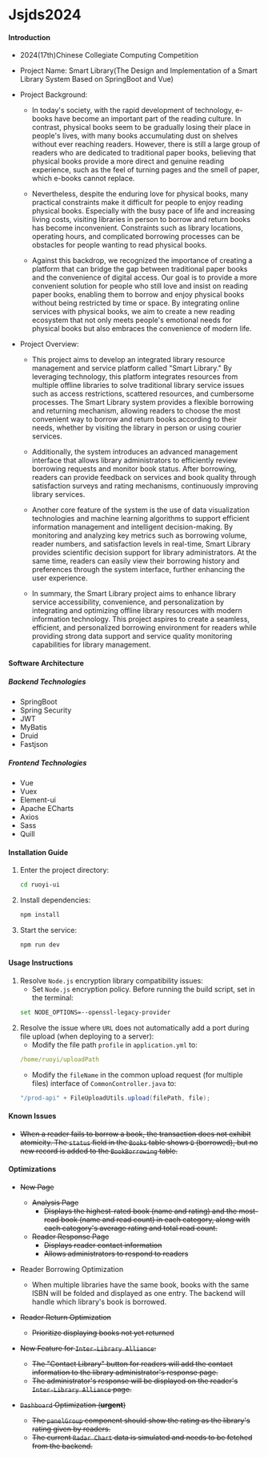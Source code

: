 # Jsjds2024

#### Introduction
- 2024(17th)Chinese Collegiate Computing Competition
- Project Name: Smart Library(The Design and Implementation of a Smart Library System Based on SpringBoot and Vue)
- Project Background:
    - In today's society, with the rapid development of technology, e-books have become an important part of the reading culture. In contrast, physical books seem to be gradually losing their place in people's lives, with many books accumulating dust on shelves without ever reaching readers. However, there is still a large group of readers who are dedicated to traditional paper books, believing that physical books provide a more direct and genuine reading experience, such as the feel of turning pages and the smell of paper, which e-books cannot replace.

    - Nevertheless, despite the enduring love for physical books, many practical constraints make it difficult for people to enjoy reading physical books. Especially with the busy pace of life and increasing living costs, visiting libraries in person to borrow and return books has become inconvenient. Constraints such as library locations, operating hours, and complicated borrowing processes can be obstacles for people wanting to read physical books.

    - Against this backdrop, we recognized the importance of creating a platform that can bridge the gap between traditional paper books and the convenience of digital access. Our goal is to provide a more convenient solution for people who still love and insist on reading paper books, enabling them to borrow and enjoy physical books without being restricted by time or space. By integrating online services with physical books, we aim to create a new reading ecosystem that not only meets people's emotional needs for physical books but also embraces the convenience of modern life.

- Project Overview:
    - This project aims to develop an integrated library resource management and service platform called "Smart Library." By leveraging technology, this platform integrates resources from multiple offline libraries to solve traditional library service issues such as access restrictions, scattered resources, and cumbersome processes. The Smart Library system provides a flexible borrowing and returning mechanism, allowing readers to choose the most convenient way to borrow and return books according to their needs, whether by visiting the library in person or using courier services.

    - Additionally, the system introduces an advanced management interface that allows library administrators to efficiently review borrowing requests and monitor book status. After borrowing, readers can provide feedback on services and book quality through satisfaction surveys and rating mechanisms, continuously improving library services.

    - Another core feature of the system is the use of data visualization technologies and machine learning algorithms to support efficient information management and intelligent decision-making. By monitoring and analyzing key metrics such as borrowing volume, reader numbers, and satisfaction levels in real-time, Smart Library provides scientific decision support for library administrators. At the same time, readers can easily view their borrowing history and preferences through the system interface, further enhancing the user experience.

    - In summary, the Smart Library project aims to enhance library service accessibility, convenience, and personalization by integrating and optimizing offline library resources with modern information technology. This project aspires to create a seamless, efficient, and personalized borrowing environment for readers while providing strong data support and service quality monitoring capabilities for library management.

#### Software Architecture
##### Backend Technologies
- SpringBoot
- Spring Security
- JWT
- MyBatis
- Druid
- Fastjson

##### Frontend Technologies
- Vue
- Vuex
- Element-ui
- Apache ECharts
- Axios
- Sass
- Quill

#### Installation Guide

1. Enter the project directory:
   ```bash
   cd ruoyi-ui
   ```
2. Install dependencies:
   ```bash
   npm install
   ```
3. Start the service:
   ```bash
   npm run dev
   ```

#### Usage Instructions

1. Resolve `Node.js` encryption library compatibility issues:
    - Set `Node.js` encryption policy. Before running the build script, set in the terminal:
   ```bash
   set NODE_OPTIONS=--openssl-legacy-provider
   ```
2. Resolve the issue where `URL` does not automatically add a port during file upload (when deploying to a server):
    - Modify the file path `profile` in `application.yml` to:
   ```yaml
   /home/ruoyi/uploadPath
   ```
    - Modify the `fileName` in the common upload request (for multiple files) interface of `CommonController.java` to:
   ```java
   "/prod-api" + FileUploadUtils.upload(filePath, file);
   ```

#### Known Issues
- ~~When a reader fails to borrow a book, the transaction does not exhibit atomicity. The `status` field in the `Books` table shows `0` (borrowed), but no new record is added to the `BookBorrowing` table.~~

#### Optimizations
- ~~New Page~~
    - ~~Analysis Page~~
        - ~~Displays the highest-rated book (name and rating) and the most-read book (name and read count) in each category, along with each category's average rating and total read count.~~
    - ~~Reader Response Page~~
        - ~~Displays reader contact information~~
        - ~~Allows administrators to respond to readers~~

- Reader Borrowing Optimization
    - When multiple libraries have the same book, books with the same ISBN will be folded and displayed as one entry. The backend will handle which library's book is borrowed.

- ~~Reader Return Optimization~~
    - ~~Prioritize displaying books not yet returned~~

- ~~New Feature for `Inter-Library Alliance`:~~
    - ~~The "Contact Library" button for readers will add the contact information to the library administrator's response page.~~
    - ~~The administrator's response will be displayed on the reader's `Inter-Library Alliance` page.~~

- ~~`Dashboard` Optimization (__urgent__)~~
    - ~~The `panelGroup` component should show the rating as the library's rating given by readers.~~
    - ~~The current `Radar Chart` data is simulated and needs to be fetched from the backend.~~
